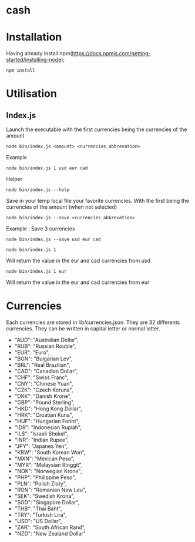# cash

# Installation

Having already install npm(https://docs.npmjs.com/getting-started/installing-node);

```
npm install
```

# Utilisation

## Index.js

Launch the executable with the first currencies being the currencies of the amount
```
node bin/index.js <amount> <currencies_abbrevation>
```

Example
```
node bin/index.js 1 usd eur cad
```

Helper
```
node bin/index.js --help
```

Save in your temp local file your favorite currencies. With the first being the currencies of the amount (when not selected)
```
node bin/index.js --save <currencies_abbrevation>
```

Example :
Save 3 currencies
```
node bin/index.js --save usd eur cad
```

```
node bin/index.js 1
```
Will return the value in the eur and cad currencies from usd

```
node bin/index.js 1 eur
```
Will return the value in the eur and cad currencies from eur

# Currencies

Each currencies are stored in lib/currencies.json. They are 32 differents currencies. They can be written in capital letter or normal letter.

* "AUD": "Australian Dollar",
* "RUB": "Russian Rouble",
* "EUR": "Euro",
* "BGN": "Bulgarian Lev",
* "BRL": "Real Brazilian",
* "CAD": "Canadian Dollar",
* "CHF": "Swiss Franc",
* "CNY": "Chinese Yuan",
* "CZK": "Czech Koruna",
* "DKK": "Danish Krone",
* "GBP": "Pound Sterling",
* "HKD": "Hong Kong Dollar",
* "HRK": "Croatian Kuna",
* "HUF": "Hungarian Forint",
* "IDR": "Indonesian Rupiah",
* "ILS": "Israeli Shekel",
* "INR": "Indian Rupee",
* "JPY": "Japanes Yen",
* "KRW": "South Korean Won",
* "MXN": "Mexican Peso",
* "MYR": "Malaysian Ringgit",
* "NOK": "Norwegian Krone",
* "PHP": "Philippine Peso",
* "PLN": "Polish Zloty",
* "RON": "Romanian New Leu",
* "SEK": "Swedish Krona",
* "SGD": "Singapore Dollar",
* "THB": "Thai Baht",
* "TRY": "Turkish Lira",
* "USD": "US Dollar",
* "ZAR": "South African Rand",
* "NZD": "New Zealand Dollar"